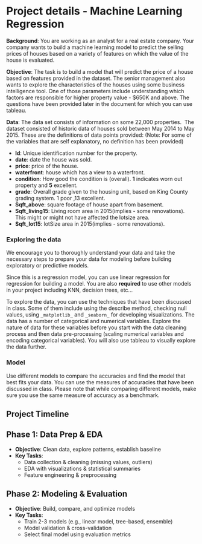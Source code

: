 # Project details - Machine Learning Regression

**Background**: You are working as an analyst for a real estate company. Your company wants to build a machine learning model to predict the selling prices of houses based on a variety of features on which the value of the house is evaluated.

**Objective**: The task is to build a model that will predict the price of a house based on features provided in the dataset. The senior management also wants to explore the characteristics of the houses using some business intelligence tool. One of those parameters include understanding which factors are responsible for higher property value - \$650K and above.
The questions have been provided later in the document for which you can use tableau.

**Data**: The data set consists of information on some 22,000 properties.  The dataset consisted of historic data of houses sold between May 2014 to May 2015.
These are the definitions of data points provided:
(Note: For some of the variables that are self explanatory, no definition has been provided)

- **Id**: Unique identification number for the property.
- **date**: date the house was sold.
- **price**: price of the house.
- **waterfront**: house which has a view to a waterfront.
- **condition**: How good the condition is (overall). **1** indicates worn out property and **5** excellent.
- **grade**: Overall grade given to the housing unit, based on King County grading system. 1 poor ,13 excellent.
- **Sqft_above**: square footage of house apart from basement.
- **Sqft_living15**: Living room area in 2015(implies - some renovations). This might or might not have affected the lotsize area.
- **Sqft_lot15**: lotSize area in 2015(implies - some renovations).

### Exploring the data

We encourage you to thoroughly understand your data and take the necessary steps to prepare your data for modeling before building exploratory or predictive models. 

Since this is a regression model, you can use linear regression for regression for building a model. You are also **required** to use other models in your project including KNN, decision trees, etc...

To explore the data, you can use the techniques that have been discussed in class. Some of them include using the describe method, checking null values, using `_matplotlib_` and `_seaborn_` for developing visualizations.
The data has a number of categorical and numerical variables. Explore the nature of data for these variables before you start with the data cleaning process and then data pre-processing (scaling numerical variables and encoding categorical variables).
You will also use tableau to visually explore the data further.

### Model

Use different models to compare the accuracies and find the model that best fits your data. You can use the measures of accuracies that have been discussed in class. Please note that while comparing different models, make sure you use the same measure of accuracy as a benchmark.

## Project Timeline

## **Phase 1: Data Prep & EDA**  
- **Objective**: Clean data, explore patterns, establish baseline  
- **Key Tasks**:  
  - Data collection & cleaning (missing values, outliers)  
  - EDA with visualizations & statistical summaries  
  - Feature engineering & preprocessing  

## **Phase 2: Modeling & Evaluation**  
- **Objective**: Build, compare, and optimize models  
- **Key Tasks**:  
  - Train 2-3 models (e.g., linear model, tree-based, ensemble)  
  - Model validation & cross-validation  
  - Select final model using evaluation metrics  